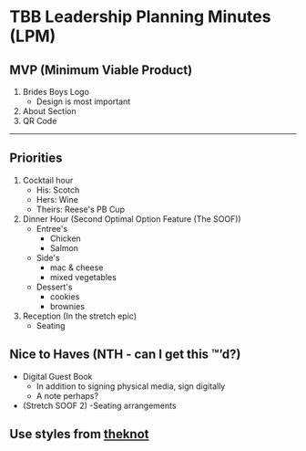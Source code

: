 # TBB Leadership Planning Minutes (LPM)


## MVP (Minimum Viable Product)

01. Brides Boys Logo
    - Design is most important
02. About Section
03. QR Code

----

## Priorities

01. Cocktail hour
    - His: Scotch
    - Hers: Wine
    - Theirs: Reese's PB Cup 
02. Dinner Hour (Second Optimal Option Feature (The SOOF))
    - Entree's
        - Chicken
        - Salmon
    - Side's
        - mac & cheese
        - mixed vegetables
    - Dessert's
        - cookies
        - brownies
03. Reception (In the stretch epic)
    - Seating


## Nice to Haves (NTH - can I get this ™’d?)

- Digital Guest Book
    - In addition to signing physical media, sign digitally
    - A note perhaps?
- (Stretch SOOF 2)
    -Seating arrangements

## Use styles from [theknot](https://www.theknot.com/us/brittany-jones-and-graham-evans-mar-2022)
